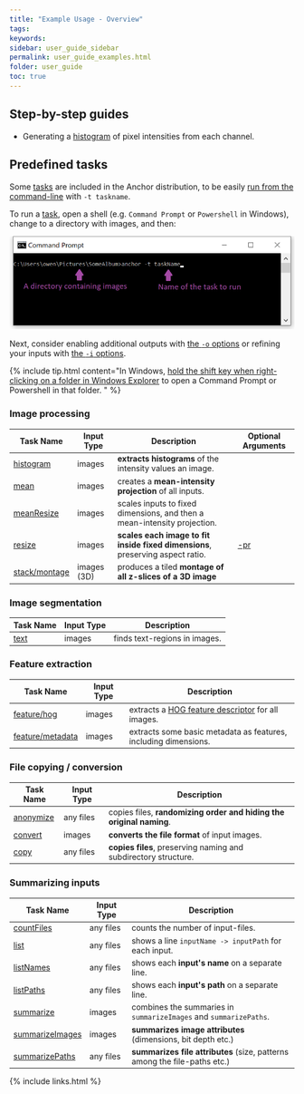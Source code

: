 ```yaml
---
title: "Example Usage - Overview"
tags:
keywords:
sidebar: user_guide_sidebar
permalink: user_guide_examples.html
folder: user_guide
toc: true
---
```


## Step-by-step guides

- Generating a [histogram](/user_guide_examples_histogram.html) of pixel intensities from each channel.

## Predefined tasks

Some [tasks](/user_guide_tasks.html) are included in the Anchor distribution, to be easily
[run from the command-line](/user_guide_command_line.html) with `-t taskname`.  

To run a [task](/user_guide_tasks.html), open a shell (e.g. `Command Prompt` or `Powershell` in Windows), change to a directory with images, and then:

![commandPrompt_taskName.png](/images/user_guide/commandPrompt_taskName.png)

Next, consider enabling additional outputs with [the ``-o`` options](/user_guide_command_line.html#major-options) or refining your
inputs with [the ``-i`` options](/user_guide_command_line.html#major-options).

{% include tip.html content="In Windows, [hold the shift key when right-clicking on a folder in Windows Explorer](https://www.zdnet.com/article/windows-10-tip-the-fastest-smartest-ways-to-open-a-command-prompt/) to open a Command Prompt or Powershell in that folder. " %}

### Image processing 

| Task Name | Input Type | Description  | Optional Arguments |
|-----------|------------|--------------|-----|
| [histogram](https://github.com/anchoranalysis/anchor-assembly/blob/master/anchor-assembly/src/main/resources/config/tasks/histogram.xml) | images | **extracts histograms** of the intensity values an image. | |
| [mean](https://github.com/anchoranalysis/anchor-assembly/blob/master/anchor-assembly/src/main/resources/config/tasks/mean.xml) | images | creates a **mean-intensity projection** of all inputs. | |
| [meanResize](https://github.com/anchoranalysis/anchor-assembly/blob/master/anchor-assembly/src/main/resources/config/tasks/meanResize.xml) | images | scales inputs to fixed dimensions, and then a mean-intensity projection. | |
| [resize](https://github.com/anchoranalysis/anchor-assembly/blob/master/anchor-assembly/src/main/resources/config/tasks/resize.xml) | images | **scales each image to fit inside fixed dimensions**, preserving aspect ratio. | [-pr](/user_guide_command_line.html#task-options) |
| [stack/montage](https://github.com/anchoranalysis/anchor-assembly/blob/master/anchor-assembly/src/main/resources/config/tasks/stack/montage.xml) | images (3D) | produces a tiled **montage of all z-slices of a 3D image** | |

### Image segmentation

| Task Name | Input Type | Description  |
|-----------|------------|--------------|
| [text](https://github.com/anchoranalysis/anchor-assembly/blob/master/anchor-assembly/src/main/resources/config/tasks/text.xml) | images | finds text-regions in images. |

### Feature extraction

| Task Name | Input Type | Description  |
|-----------|------------|--------------|
| [feature/hog](https://github.com/anchoranalysis/anchor-assembly/blob/master/anchor-assembly/src/main/resources/config/tasks/feature/hog.xml) | images | extracts a [HOG feature descriptor](https://en.wikipedia.org/wiki/Histogram_of_oriented_gradients) for all images. |
| [feature/metadata](https://github.com/anchoranalysis/anchor-assembly/blob/master/anchor-assembly/src/main/resources/config/tasks/feature/metadata.xml) | images | extracts some basic metadata as features, including dimensions. |

### File copying / conversion 

| Task Name | Input Type | Description  |
|-----------|------------|--------------|
| [anonymize](https://github.com/anchoranalysis/anchor-assembly/blob/master/anchor-assembly/src/main/resources/config/tasks/anonymize.xml) | any files | copies files, **randomizing order and hiding the original naming**. |
| [convert](https://github.com/anchoranalysis/anchor-assembly/blob/master/anchor-assembly/src/main/resources/config/tasks/convert.xml) | images | **converts the file format** of input images. |
| [copy](https://github.com/anchoranalysis/anchor-assembly/blob/master/anchor-assembly/src/main/resources/config/tasks/copy.xml) | any files | **copies files**, preserving naming and subdirectory structure. |

### Summarizing inputs

| Task Name | Input Type | Description  |
|-----------|------------|--------------|
| [countFiles](https://github.com/anchoranalysis/anchor-assembly/blob/master/anchor-assembly/src/main/resources/config/tasks/countFiles.xml) | any files | counts the number of input-files. |
| [list](https://github.com/anchoranalysis/anchor-assembly/blob/master/anchor-assembly/src/main/resources/config/tasks/list.xml) | any files | shows a line `inputName -> inputPath` for each input. |
| [listNames](https://github.com/anchoranalysis/anchor-assembly/blob/master/anchor-assembly/src/main/resources/config/tasks/listNames.xml) | any files | shows each **input's name** on a separate line. |
| [listPaths](https://github.com/anchoranalysis/anchor-assembly/blob/master/anchor-assembly/src/main/resources/config/tasks/listPaths.xml) | any files | shows each **input's path** on a separate line. |
| [summarize](https://github.com/anchoranalysis/anchor-assembly/blob/master/anchor-assembly/src/main/resources/config/tasks/summarize.xml) | images | combines the summaries in `summarizeImages` and `summarizePaths`. |
| [summarizeImages](https://github.com/anchoranalysis/anchor-assembly/blob/master/anchor-assembly/src/main/resources/config/tasks/summarizeImages.xml) | images | **summarizes image attributes** (dimensions, bit depth etc.) |
| [summarizePaths](https://github.com/anchoranalysis/anchor-assembly/blob/master/anchor-assembly/src/main/resources/config/tasks/summarizePaths.xml) | any files | **summarizes file attributes** (size, patterns among the file-paths etc.) |


{% include links.html %}